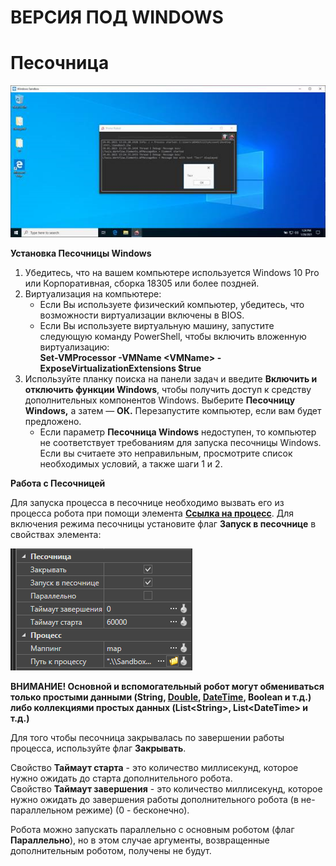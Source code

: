 # ВЕРСИЯ ПОД WINDOWS

# Песочница

![](../resources/process/image-9.png)

**Установка Песочницы Windows**

1. Убедитесь, что на вашем компьютере используется Windows 10 Pro или Корпоративная, сборка 18305 или более поздней.
2. Виртуализация на компьютере:
   * Если Вы используете физический компьютер, убедитесь, что возможности виртуализации включены в BIOS.
   * Если Вы используете виртуальную машину, запустите следующую команду PowerShell, чтобы включить вложенную виртуализацию:\
     **Set-VMProcessor -VMName \<VMName> -ExposeVirtualizationExtensions $true**
3. Используйте планку поиска на панели задач и введите **Включить и отключить функции Windows**, чтобы получить доступ к средству дополнительных компонентов Windows. Выберите **Песочницу Windows,** а затем — **ОК.** Перезапустите компьютер, если вам будет предложено.
   * Если параметр **Песочница Windows** недоступен, то компьютер не соответствует требованиям для запуска песочницы Windows. Если вы считаете это неправильным, просмотрите список необходимых условий, а также шаги 1 и 2.

**Работа с Песочницей**

Для запуска процесса в песочнице необходимо вызвать его из процесса робота при помощи элемента [**Ссылка на процесс**](https://docs.primo-rpa.ru/primo-rpa/g_elements/osnovnye-elementy/els_logic/el_logic_link). Для включения режима песочницы установите флаг **Запуск в песочнице** в свойствах элемента:

![](../resources/process/image-193.png)

**ВНИМАНИЕ! Основной и вспомогательный робот могут обмениваться только простыми данными (String, [Double](https://learn.microsoft.com/ru-ru/dotnet/api/system.double?view=net-5.0&viewFallbackFrom=windowsdesktop-3.0), [DateTime](https://learn.microsoft.com/ru-ru/dotnet/api/system.datetime?view=net-5.0), Boolean и т.д.) либо коллекциями простых данных (List\<String>, List\<DateTime> и т.д.)**

Для того чтобы песочница закрывалась по завершении работы процесса, используйте флаг **Закрывать**.

Свойство **Таймаут старта** - это количество миллисекунд, которое нужно ожидать до старта дополнительного робота.\
Свойство **Таймаут завершения** - это количество миллисекунд, которое нужно ожидать до завершения работы дополнительного робота (в не-параллельном режиме) (0 - бесконечно).

Робота можно запускать параллельно с основным роботом (флаг **Параллельно**), но в этом случае аргументы, возвращенные дополнительным роботом, получены не будут.
